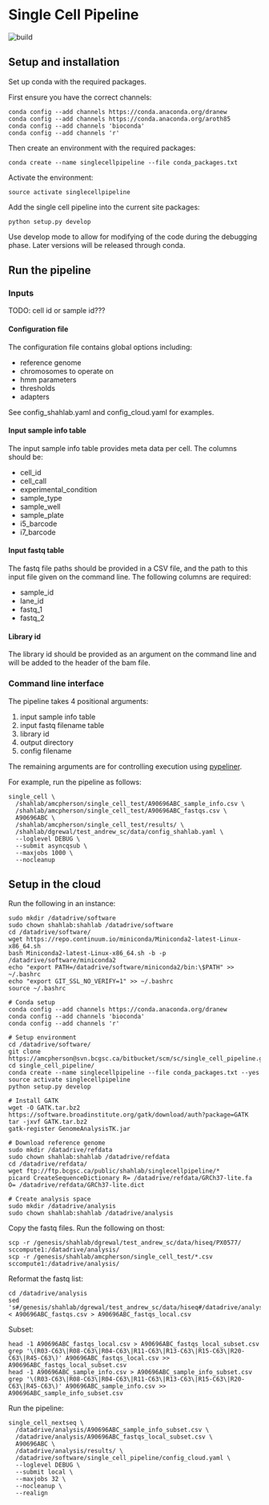 # Single Cell Pipeline


![build](https://www.bcgsc.ca/bamboo/plugins/servlet/wittified/build-status/SC-SCP)
## Setup and installation

Set up conda with the required packages.

First ensure you have the correct channels:

```
conda config --add channels https://conda.anaconda.org/dranew
conda config --add channels https://conda.anaconda.org/aroth85
conda config --add channels 'bioconda'
conda config --add channels 'r'
```

Then create an environment with the required packages:

```
conda create --name singlecellpipeline --file conda_packages.txt
```

Activate the environment:

```
source activate singlecellpipeline
```

Add the single cell pipeline into the current site packages:

```
python setup.py develop
```

Use develop mode to allow for modifying of the code during the debugging phase.
Later versions will be released through conda.

## Run the pipeline

### Inputs

TODO: cell id or sample id???

#### Configuration file

The configuration file contains global options including:

* reference genome
* chromosomes to operate on
* hmm parameters
* thresholds
* adapters

See config_shahlab.yaml and config_cloud.yaml for examples.

#### Input sample info table

The input sample info table provides meta data per cell.  The columns should be:

- cell_id
- cell_call
- experimental_condition
- sample_type
- sample_well
- sample_plate
- i5_barcode
- i7_barcode

#### Input fastq table

The fastq file paths should be provided in a CSV file, and the path to this input
file given on the command line.  The following columns are required:

- sample_id
- lane_id
- fastq_1
- fastq_2

#### Library id

The library id should be provided as an argument on the command line and will be
added to the header of the bam file.

### Command line interface

The pipeline takes 4 positional arguments:

1. input sample info table
2. input fastq filename table
3. library id
4. output directory
5. config filename

The remaining arguments are for controlling execution using [pypeliner](http://pypeliner.readthedocs.org/).

For example, run the pipeline as follows:

```
single_cell \
  /shahlab/amcpherson/single_cell_test/A90696ABC_sample_info.csv \
  /shahlab/amcpherson/single_cell_test/A90696ABC_fastqs.csv \
  A90696ABC \
  /shahlab/amcpherson/single_cell_test/results/ \
  /shahlab/dgrewal/test_andrew_sc/data/config_shahlab.yaml \
  --loglevel DEBUG \
  --submit asyncqsub \
  --maxjobs 1000 \
  --nocleanup
```

## Setup in the cloud

Run the following in an instance:

```
sudo mkdir /datadrive/software
sudo chown shahlab:shahlab /datadrive/software
cd /datadrive/software/
wget https://repo.continuum.io/miniconda/Miniconda2-latest-Linux-x86_64.sh
bash Miniconda2-latest-Linux-x86_64.sh -b -p /datadrive/software/miniconda2
echo "export PATH=/datadrive/software/miniconda2/bin:\$PATH" >> ~/.bashrc
echo "export GIT_SSL_NO_VERIFY=1" >> ~/.bashrc
source ~/.bashrc

# Conda setup
conda config --add channels https://conda.anaconda.org/dranew
conda config --add channels 'bioconda'
conda config --add channels 'r'

# Setup environment
cd /datadrive/software/
git clone https://amcpherson@svn.bcgsc.ca/bitbucket/scm/sc/single_cell_pipeline.git
cd single_cell_pipeline/
conda create --name singlecellpipeline --file conda_packages.txt --yes
source activate singlecellpipeline
python setup.py develop

# Install GATK
wget -O GATK.tar.bz2 https://software.broadinstitute.org/gatk/download/auth?package=GATK
tar -jxvf GATK.tar.bz2
gatk-register GenomeAnalysisTK.jar

# Download reference genome
sudo mkdir /datadrive/refdata
sudo chown shahlab:shahlab /datadrive/refdata
cd /datadrive/refdata/
wget ftp://ftp.bcgsc.ca/public/shahlab/singlecellpipeline/*
picard CreateSequenceDictionary R= /datadrive/refdata/GRCh37-lite.fa O= /datadrive/refdata/GRCh37-lite.dict

# Create analysis space
sudo mkdir /datadrive/analysis
sudo chown shahlab:shahlab /datadrive/analysis
```

Copy the fastq files.  Run the following on thost:

```
scp -r /genesis/shahlab/dgrewal/test_andrew_sc/data/hiseq/PX0577/ sccompute1:/datadrive/analysis/
scp -r /genesis/shahlab/amcpherson/single_cell_test/*.csv sccompute1:/datadrive/analysis/
```

Reformat the fastq list:

```
cd /datadrive/analysis
sed 's#/genesis/shahlab/dgrewal/test_andrew_sc/data/hiseq#/datadrive/analysis#g' < A90696ABC_fastqs.csv > A90696ABC_fastqs_local.csv
```

Subset:

```
head -1 A90696ABC_fastqs_local.csv > A90696ABC_fastqs_local_subset.csv
grep '\(R03-C63\|R08-C63\|R04-C63\|R11-C63\|R13-C63\|R15-C63\|R20-C63\|R45-C63\)' A90696ABC_fastqs_local.csv >> A90696ABC_fastqs_local_subset.csv
head -1 A90696ABC_sample_info.csv > A90696ABC_sample_info_subset.csv
grep '\(R03-C63\|R08-C63\|R04-C63\|R11-C63\|R13-C63\|R15-C63\|R20-C63\|R45-C63\)' A90696ABC_sample_info.csv >> A90696ABC_sample_info_subset.csv
```

Run the pipeline:

```
single_cell_nextseq \
  /datadrive/analysis/A90696ABC_sample_info_subset.csv \
  /datadrive/analysis/A90696ABC_fastqs_local_subset.csv \
  A90696ABC \
  /datadrive/analysis/results/ \
  /datadrive/software/single_cell_pipeline/config_cloud.yaml \
  --loglevel DEBUG \
  --submit local \
  --maxjobs 32 \
  --nocleanup \
  --realign
```




